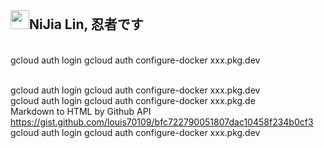 <h2><img src='https://sprofile.line-scdn.net/0hKvToEWyOFFl5FgPUaxBqJglGFzNaZ01LXHRabxhFTDlNI1taBiVZaB5CSjtHJ1YJACJSN0xFHjp1BWM_Z0DobX4mSm5AIFEMXHhbuQ' width=30 height=30>NiJia Lin, 忍者です</h2><br />gcloud auth login
gcloud auth configure-docker xxx.pkg.dev

<br />gcloud auth login
gcloud auth configure-docker xxx.pkg.dev<br />gcloud auth login
gcloud auth configure-docker xxx.pkg.de<br />Markdown to HTML by Github API https://gist.github.com/louis70109/bfc722790051807dac10458f234b0cf3<br />gcloud auth login
gcloud auth configure-docker xxx.pkg.dev